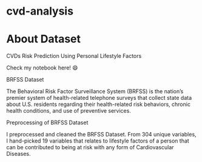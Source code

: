# cvd-analysis

# About Dataset
CVDs Risk Prediction Using Personal Lifestyle Factors

Check my notebook here! 😄

BRFSS Dataset

The Behavioral Risk Factor Surveillance System (BRFSS) is the nation’s premier system of health-related telephone surveys that collect state data about U.S. residents regarding their health-related risk behaviors, chronic health conditions, and use of preventive services.

Preprocessing of BRFSS Dataset

I preprocessed and cleaned the BRFSS Dataset. From 304 unique variables, I hand-picked 19 variables that relates to lifestyle factors of a person that can be contributed to being at risk with any form of Cardiovascular Diseases.
